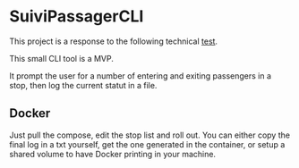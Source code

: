 # SuiviPassagerCLI

This project is a response to the following technical [test](https://github.com/Coderative/suivi-passager/).

This small CLI tool is a MVP.

It prompt the user for a number of entering and exiting passengers in a stop, then log the current statut in a file.

## Docker

Just pull the compose, edit the stop list and roll out.
You can either copy the final log in a txt yourself, get the one generated in the container, or setup a shared volume to have Docker printing in your machine.